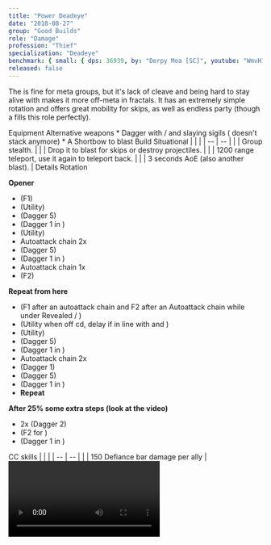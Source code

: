 ```yaml
---
title: "Power Deadeye"
date: "2018-08-27"
group: "Good Builds"
role: "Damage"
profession: "Thief"
specialization: "Deadeye"
benchmark: { small: { dps: 36939, by: "Derpy Moa [SC]", youtube: "WmvH1QH9xe0" }}
released: false
---
```



The <Specialization name="Deadeye" prefix="power"/> is fine for meta groups, but it's lack of cleave and being hard to stay alive with  makes it more off-meta in fractals. It has an extremely simple rotation and offers great mobility for skips, as well as endless party <Effect name="stealth"/> (though a <Specialization name="druid"/> fills this role perfectly).

<Divider>
Equipment
</Divider>

<Grid>
<Column>
<Armor helmId="48087" helmRuneId="24836" helmRuneCount="6" helmAffix="Berserker" helmRune="Scholar" shouldersId="48089" shouldersRuneId="24836" shouldersRuneCount="6" shouldersAffix="Berserker" shouldersRune="Scholar" coatId="48085" coatRuneId="24836" coatRuneCount="6" coatAffix="Berserker" coatRune="Scholar" glovesId="48086" glovesRuneId="24836" glovesRuneCount="6" glovesAffix="Berserker" glovesRune="Scholar" leggingsId="48088" leggingsRuneId="24836" leggingsRuneCount="6" leggingsAffix="Berserker" leggingsRune="Scholar" bootsId="48084" bootsRuneId="24836" bootsRuneCount="6" bootsAffix="Berserker" bootsRune="Scholar"/>
</Column>

<Column>
<Weapons weapon1MainType="Dagger" weapon1MainAffix="Berserker" weapon1MainId="46760" weapon1MainSigil1="Force" weapon1MainSigil1Id="24615" weapon1OffType="Dagger" weapon1OffAffix="Berserker" weapon1OffId="46760" weapon1OffSigil="Impact" weapon1OffSigilId="24868"/>

<Card>
<CardHeader>
Alternative weapons
</CardHeader>
<CardContent>
* Dagger with <Item id="36053" text="false"/> / <Item id="24615" text="false"/> and slaying sigils  
  (<Item id="36054"/> doesn't stack anymore)
* A Shortbow to blast <Boon name="might"/>
</CardContent>
</Card>
</Column>

<Column>
<Trinkets backItemId="49384" backItemStatId="584" backItemAffix="Berserker" accessory1Id="39233" accessory1Affix="Berserker" accessory2Id="39232" accessory2Affix="Berserker" amuletId="39273" amuletAffix="Berserker" ring1Id="75669" ring1Affix="Berserker" ring2Id="76024" ring2Affix="Berserker"/>

<Consumables foodId="41569" utilityId="67530" infusionId="37131"/>
</Column>
</Grid>

<Divider>
Build
</Divider>

<Grid>
<Column width="9">
<Traits title="" traits1Id="28" traits1="Dreadly Arts" traits1Selected="1245,1292,1269" traits2Id="35" traits2="Critical Strikes" traits2Selected="1268,1272,1904" traits3Id="58" traits3="Deadeye" traits3Selected="2145,2160,2093"/>
</Column>

<Column>
<Skills weapon1Skill1="" weapon1Skill2="" weapon1Skill3="" weapon1Skill4="" weapon1Skill5="" utilitySkill1="45088" utilitySkill2="41158" utilitySkill3="13064" utilitySkill4="13046" utilitySkill5="13132"/>

<Card>
<CardHeader>
Situational
</CardHeader>
<CardContent>
| | |
| -- | -- |
| <Skill id="13117" size="big" text="false"/> | Group stealth. |
| <Skill id="13065" size="big" text="false"/> | Drop it to blast <Effect name="stealth"/> for skips or destroy projectiles. |
| <Skill id="13002" size="big" text="false"/> | 1200 range teleport, use it again to teleport back. |
| <Skill id="13044" size="big" text="false"/> | 3 seconds AoE <Effect name="stealth"/> (also another blast). |
  
</CardContent>
</Card>
</Column>
</Grid>

<Divider>
Details
</Divider>

<Grid>
<Column width="9">
<Card>
<CardHeader>
Rotation
</CardHeader>
<CardContent>
  
**Opener**  
* <Skill id="43390"/> (F1)
* <Skill id="13046"/> (Utility)
* <Skill id="16432"/> (Dagger 5)
* <Skill id="50481"/> (Dagger 1 in <Effect name="stealth"/>)
* <Skill id="41158"/> (Utility)
* Autoattack chain 2x
* <Skill id="16432"/> (Dagger 5)
* <Skill id="50481"/> (Dagger 1 in <Effect name="stealth"/>)
* Autoattack chain 1x
* <Skill id="43390"/> (F2)
  
**Repeat from here**
* <Skill id="43390"/> (F1 after an autoattack chain and F2 after an Autoattack chain while under Revealed / <Skill id="13046"/>)
* <Skill id="41158"/> (Utility when off cd, delay if in line with <Skill id="13046"/> and <Skill id="50481"/>)
* <Skill id="13046"/> (Utility)
* <Skill id="16432"/> (Dagger 5)
* <Skill id="50481"/> (Dagger 1 in <Effect name="stealth"/>)
* Autoattack chain 2x
* <Skill id="13004"/> (Dagger 1)
* <Skill id="16432"/> (Dagger 5)
* <Skill id="50481"/> (Dagger 1 in <Effect name="stealth"/>)
* **Repeat**

**After 25% some extra steps (look at the video)**
* <Skill id="13097"/> 2x (Dagger 2)
* <Skill id="43390"/> (F2 for <Effect name="stealth"/>)
* <Skill id="50481"/> (Dagger 1 in <Effect name="stealth"/>)

</CardContent>
</Card>
</Column>

<Column>
<Card>
<CardHeader>
CC skills
</CardHeader>
<CardContent>
| | |
| -- | -- |
| <Skill id="13132"/> | 150 Defiance bar damage per ally |
</CardContent>
</Card>
<Video videoId="WmvH1QH9xe0" videoTitle="Deadeye D/D 36.9k by Derpy Moa [SC]"/>
</Column>
</Grid>
